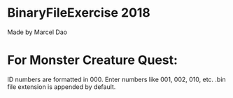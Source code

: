 # BinaryFileExercise 2018
Made by Marcel Dao
# For Monster Creature Quest:
ID numbers are formatted in 000. Enter numbers like 001, 002, 010, etc. .bin file extension is appended by default.
